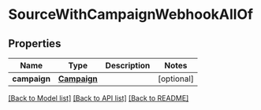 # SourceWithCampaignWebhookAllOf

## Properties
Name | Type | Description | Notes
------------ | ------------- | ------------- | -------------
**campaign** | [**Campaign**](Campaign.md) |  | [optional] 

[[Back to Model list]](../README.md#documentation-for-models) [[Back to API list]](../README.md#documentation-for-api-endpoints) [[Back to README]](../README.md)


